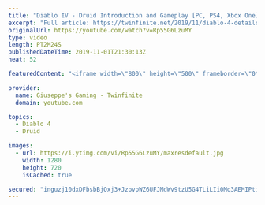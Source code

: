 ```yaml
---
title: "Diablo IV - Druid Introduction and Gameplay [PC, PS4, Xbox One]"
excerpt: "Full article: https://twinfinite.net/2019/11/diablo-4-details videos/ Recorded from Blizzcon livestream: https://blizzcon.com/en-us/watch."
originalUrl: https://youtube.com/watch?v=Rp55G6LzuMY
type: video
length: PT2M24S
publishedDateTime: 2019-11-01T21:30:13Z
heat: 52

featuredContent: "<iframe width=\"800\" height=\"500\" frameborder=\"0\" src=\"https://www.youtube.com/embed/Rp55G6LzuMY\" allow=\"accelerometer; autoplay; encrypted-media; gyroscope; picture-in-picture\" allowfullscreen></iframe>"

provider:
  name: Giuseppe's Gaming - Twinfinite
  domain: youtube.com

topics:
  - Diablo 4
  - Druid

images:
  - url: https://i.ytimg.com/vi/Rp55G6LzuMY/maxresdefault.jpg
    width: 1280
    height: 720
    isCached: true

secured: "inguzj10dxDFbsbBjOxj3+JzovpWZ6UFJMdWv9tzU5G4TLiLIi0Mq3AEMIPtimcXg2slfiE3J1AWhQ0zNTP0I3VeCiaoZB+Txo1ivGNqwvs6eRHIJMub2auBvo/7Ye90D4tN7eZdkjcT8Fytioh5g7iGUymSI1Wod2z9berIgvEe7DUSPCKNOs9FTixJ8sPHY+vnZAsambihcv69HWy28JwnDue+GewdAX1iOUjAQVKPPaOHl/moM1rA1sTQnBbnIQDtmM6WBJy7OniXQHRCcauB8v03aLCNiR+FD1nAZ4jIxa6V2/2XHnaZPdzIRBoLj/ZFg/xPjxVoshENWq8YLPnvWrC5cyh+vVYNwo5KxA/ga7dXjpLnyStGWf7IQ3tzkntYA9X9BRlEiRe5Q9vKbTnRGD9mgghS9PvjQPXtS/o=;ww0zrkBNiGnhq7vBjuyCJQ=="
---
```


